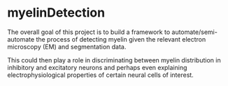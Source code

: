 # myelinDetection

The overall goal of this project is to build a framework to automate/semi-automate the process of detecting myelin given the relevant electron microscopy (EM) and segmentation data. 

This could then play a role in discriminating between myelin distribution in inhibitory and excitatory neurons and perhaps even explaining electrophysiological properties of certain neural cells of interest.

